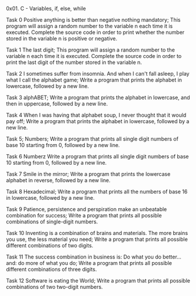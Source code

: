 0x01. C - Variables, if, else, while

Task 0
Positive anything is better than negative nothing
mandatory;
This program will assign a random number to the variable n each time it is executed. Complete the source code in order to print whether the number stored in the variable n is positive or negative.

Task 1
The last digit;
This program will assign a random number to the variable n each time it is executed. Complete the source code in order to print the last digit of the number stored in the variable n.

Task 2
I sometimes suffer from insomnia. And when I can't fall asleep, I play what I call the alphabet game;
Write a program that prints the alphabet in lowercase, followed by a new line.

Task 3
alphABET;
Write a program that prints the alphabet in lowercase, and then in uppercase, followed by a new line.

Task 4
When I was having that alphabet soup, I never thought that it would pay off;
Write a program that prints the alphabet in lowercase, followed by a new line.

Task 5;
Numbers;
Write a program that prints all single digit numbers of base 10 starting from 0, followed by a new line.

Task 6
Numberz
Write a program that prints all single digit numbers of base 10 starting from 0, followed by a new line.

Task 7
Smile in the mirror;
Write a program that prints the lowercase alphabet in reverse, followed by a new line.

Task 8
Hexadecimal;
Write a program that prints all the numbers of base 16 in lowercase, followed by a new line.

Task 9
Patience, persistence and perspiration make an unbeatable combination for success;
Write a program that prints all possible combinations of single-digit numbers.

Task 10
Inventing is a combination of brains and materials. The more brains you use, the less material you need;
Write a program that prints all possible different combinations of two digits.

Task 11
The success combination in business is: Do what you do better... and: do more of what you do;
Write a program that prints all possible different combinations of three digits.

Task 12
Software is eating the World;
Write a program that prints all possible combinations of two two-digit numbers.
